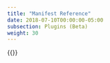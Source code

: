 ```yaml
---
title: "Manifest Reference"
date: 2018-07-10T00:00:00-05:00
subsection: Plugins (Beta)
weight: 30
---
```


{{<pluginmanifestdocs>}}
